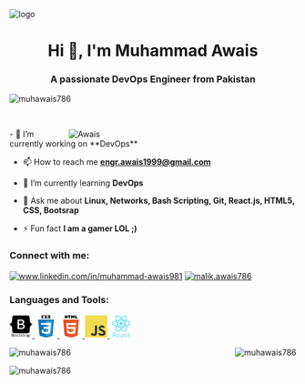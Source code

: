 ![logo](https://miro.medium.com/max/1000/1*VkfyN6kuKKvCowxtJ7dcBw.png)
<h1 align="center">Hi 👋, I'm Muhammad Awais</h1>
<h3 align="center">A passionate DevOps Engineer from Pakistan</h3>

<p align="left"> <img src="https://komarev.com/ghpvc/?username=muhawais786&label=Profile%20views&color=0e75b6&style=flat" alt="muhawais786" /> </p>

<p align="left"> <a href="https://twitter.com/" target="blank"><img src="https://img.shields.io/twitter/follow/?logo=twitter&style=for-the-badge" alt="" /></a> </p>
<img align="right" width="400" alt="Awais" src="https://user-images.githubusercontent.com/55389276/140866485-8fb1c876-9a8f-4d6a-98dc-08c4981eaf70.gif">
- 🔭 I’m currently working on **DevOps**

- 📫 How to reach me **engr.awais1999@gmail.com**

- 🌱 I’m currently learning **DevOps**

- 💬 Ask me about **Linux, Networks, Bash Scripting, Git, React.js, HTML5, CSS, Bootsrap**

- ⚡ Fun fact **I am a gamer LOL ;)**

<h3 align="left">Connect with me:</h3>
<p align="left">
<a href="https://linkedin.com/in/www.linkedin.com/in/muhammad-awais981" target="blank"><img align="center" src="https://raw.githubusercontent.com/rahuldkjain/github-profile-readme-generator/master/src/images/icons/Social/linked-in-alt.svg" alt="www.linkedin.com/in/muhammad-awais981" height="30" width="40" /></a>
<a href="https://instagram.com/malik.awais786" target="blank"><img align="center" src="https://raw.githubusercontent.com/rahuldkjain/github-profile-readme-generator/master/src/images/icons/Social/instagram.svg" alt="malik.awais786" height="30" width="40" /></a>
</p>

<h3 align="left">Languages and Tools:</h3>
<p align="left"> <a href="https://getbootstrap.com" target="_blank" rel="noreferrer"> <img src="https://raw.githubusercontent.com/devicons/devicon/master/icons/bootstrap/bootstrap-plain-wordmark.svg" alt="bootstrap" width="40" height="40"/> </a> <a href="https://www.w3schools.com/css/" target="_blank" rel="noreferrer"> <img src="https://raw.githubusercontent.com/devicons/devicon/master/icons/css3/css3-original-wordmark.svg" alt="css3" width="40" height="40"/> </a> <a href="https://www.w3.org/html/" target="_blank" rel="noreferrer"> <img src="https://raw.githubusercontent.com/devicons/devicon/master/icons/html5/html5-original-wordmark.svg" alt="html5" width="40" height="40"/> </a> <a href="https://developer.mozilla.org/en-US/docs/Web/JavaScript" target="_blank" rel="noreferrer"> <img src="https://raw.githubusercontent.com/devicons/devicon/master/icons/javascript/javascript-original.svg" alt="javascript" width="40" height="40"/> </a> <a href="https://reactjs.org/" target="_blank" rel="noreferrer"> <img src="https://raw.githubusercontent.com/devicons/devicon/master/icons/react/react-original-wordmark.svg" alt="react" width="40" height="40"/> </a> </p>

<p><img align="left" src="https://github-readme-stats.vercel.app/api/top-langs?username=muhawais786&show_icons=true&locale=en&layout=compact" alt="muhawais786" /></p>

<p>&nbsp;<img align="right" src="https://github-readme-stats.vercel.app/api?username=muhawais786&show_icons=true&locale=en" alt="muhawais786" /></p>

<p><img align="center" src="https://github-readme-streak-stats.herokuapp.com/?user=muhawais786&" alt="muhawais786" /></p>

